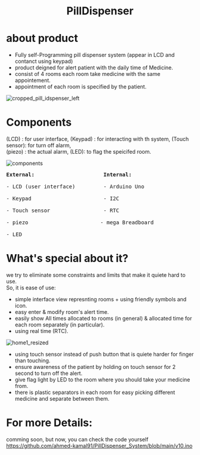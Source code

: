 # <center> PillDispenser</center>
# about product
* Fully self-Programming pill dispenser system (appear in LCD and contanct using keypad)
* product deigned for alert patient with the daily time of Medicine. </br>
* consist of 4 rooms each room take medicine with the same appointement. </br>
* appointment of each room is specified by the patient. </br>

![cropped_pill_idspenser_left](https://github.com/ahmed-kamal91/PillDispenser_System/assets/91970695/42be9d62-cb54-48f7-a8e9-6c5dd1397727)

# Components

(LCD) : for user interface, (Keypad) : for interacting with th system, (Touch sensor): for turn off alarm, </br>
(piezo) : the actual alarm, (LED): to flag the speicifed room. </br>

![components](https://github.com/ahmed-kamal91/PillDispenser_System/assets/91970695/ebfe4ba5-587b-4a39-b328-556d0e683ff1)

<pre>
<b>External:</b>                      <b>Internal:</b></br>
- LCD (user interface)         - Arduino Uno </br>
- Keypad                       - I2C </br>
- Touch sensor                 - RTC </br>
- piezo                       - mega Breadboard </br>
- LED 
</pre>
# What's special about it?
we try to eliminate some constraints and limits that make it quiete hard to use. </br>
So, it is ease of use: </br>




  * simple interface view represnting rooms + using friendly symbols and icon.  
  * easy enter & modify room's alert time.
  * easily show All times allocated to rooms (in general) & allocated time for each room separately (in particular).
  * using real time (RTC).

![home1_resized](https://github.com/ahmed-kamal91/PillDispenser_System/assets/91970695/b7713699-e7e5-4e6b-b19c-f07f74fbb3f7)

  * using touch sensor instead of push button that is quiete harder for finger than touching.
  * ensure awareness of the patient by holding on touch sensor for 2 second to turn off the alert.
  * give flag light by LED to the room where you should take your medicine from.
  * there is plastic separators in each room for easy picking different medicine and separate between them.

# For more Details:
 comming soon, but now, you can check the code yourself </br>
 https://github.com/ahmed-kamal91/PillDispenser_System/blob/main/v10.ino
 
